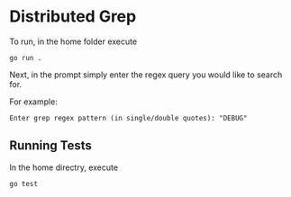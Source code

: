 # Distributed Grep
To run, in the home folder execute

```
go run .
```

Next, in the prompt simply enter the regex query you would like to search for.

For example:
```
Enter grep regex pattern (in single/double quotes): "DEBUG"
```

## Running Tests
In the home directry, execute
```
go test
```